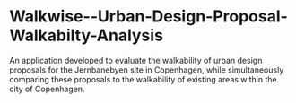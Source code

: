 # Walkwise--Urban-Design-Proposal-Walkabilty-Analysis
An application developed to evaluate the walkability of urban design proposals for the Jernbanebyen site in Copenhagen, while simultaneously comparing these proposals to the walkability of existing areas within the city of Copenhagen. 
